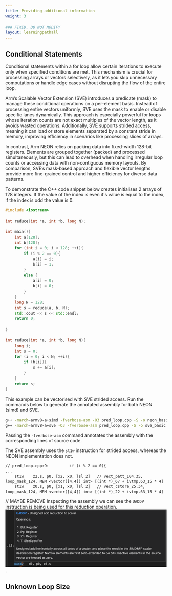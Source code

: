 ```yaml
---
title: Providing additional information
weight: 3

### FIXED, DO NOT MODIFY
layout: learningpathall
---
```


## Conditional Statements

Conditional statements within a for loop allow certain iterations to execute only when specified conditions are met. This mechanism is crucial for processing arrays or vectors selectively, as it lets you skip unnecessary computations or handle edge cases without disrupting the flow of the entire loop.

Arm’s Scalable Vector Extension (SVE) introduces a predicate (mask) to manage these conditional operations on a per-element basis. Instead of processing entire vectors uniformly, SVE uses the mask to enable or disable specific lanes dynamically. This approach is especially powerful for loops whose iteration counts are not exact multiples of the vector length, as it avoids wasted operations. Additionally, SVE supports strided access, meaning it can load or store elements separated by a constant stride in memory, improving efficiency in scenarios like processing slices of arrays.

In contrast, Arm NEON relies on packing data into fixed-width 128-bit registers. Elements are grouped together (packed) and processed simultaneously, but this can lead to overhead when handling irregular loop counts or accessing data with non-contiguous memory layouts. By comparison, SVE’s mask-based approach and flexible vector lengths provide more fine-grained control and higher efficiency for diverse data patterns.

To demonstrate the C++ code snippet below creates initialises 2 arrays of 128 integers. If the value of the index is even it's value is equal to the index, if the index is odd the value is 0. 

```cpp
#include <iostream>

int reduce(int *a, int *b, long N);

int main(){
    int a[128];
    int b[128];
    for (int i = 0; i < 128; ++i){
        if (i % 2 == 0){
            a[i] = i;
            b[i] = 1;
        } 
        else {
            a[i] = 0;
            b[i] = 0;
        }
    }
    long N = 128;
    int s = reduce(a, b, N);
    std::cout << s << std::endl;
    return 0;

}

int reduce(int *a, int *b, long N){
    long i;
    int s = 0;
    for (i = 0; i < N; ++i){
        if (b[i]){
            s += a[i];
        }
    }
    return s;
}
```

This example can be vectorised with SVE strided access. Run the commands below to generate the annotated assembly for both NEON (simd) and SVE. 

```bash
g++ -march=armv8-a+simd -fverbose-asm -O3 pred_loop.cpp -S -o neon_basic.s
g++ -march=armv8-a+sve -O3 -fverbose-asm pred_loop.cpp -S -o sve_basic.s
```

Passing the `-fverbose-asm` command annotates the assembly with the corresponding lines of source code. 

The SVE assembly uses the `st1w` instruction for strided access, whereas the NEON implementation does not. 

```output
// pred_loop.cpp:9:         if (i % 2 == 0){
...
	st1w	z2.s, p0, [x2, x0, lsl 2]	// vect_patt_104.35, loop_mask_124, MEM <vector([4,4]) int> [(int *)_67 + ivtmp.63_15 * 4]
	st1w	z0.s, p0, [x1, x0, lsl 2]	// vect_cstore_25.34, loop_mask_124, MEM <vector([4,4]) int> [(int *)_22 + ivtmp.63_15 * 4]
```

// MAYBE REMOVE
Inspecting the assembly we can see the `UADDV` instruction is being used for this reduction operation. ![reduction_operation](./reduction.png).

## Unknown Loop Size



